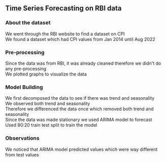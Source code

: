 ## Time Series Forecasting on RBI data

### About the dataset
We went through the RBI website to find a dataset on CPI\
We found a dataset which had CPI values from Jan 2014 until Aug 2022

### Pre-processing
Since the data was from RBI, it was already cleaned therefore we didn't do any pre-processing\
We plotted graphs to visualize the data

### Model Building
We first decomposed the data to see if there was trend and seasonality\
We observed both trend and seasonality\
Therefore we differenced the data once which removed both trend and seasonality\
Since the data was made stationary we used ARIMA model to forecast\
Used 80:20 train test split to train the model

### Observations
We noticed that ARIMA model predicted values which were way different from test values